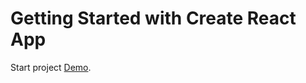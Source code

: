 # Getting Started with Create React App

Start project [Demo](https://milkyaz.github.io/job_project/).

